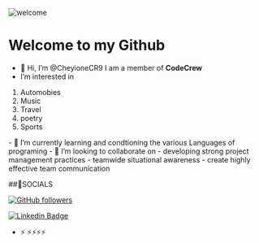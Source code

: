 
![welcome](https://images.drive.com.au/driveau/image/upload/c_fill,f_auto,g_auto,h_1707,q_auto:good,w_2560/cms/uploads/jbmmvhpgnlrxfznr4bnt)

# Welcome to my Github

- 👋 Hi, I’m @CheyioneCR9 I am a member of **CodeCrew** 
-  I’m interested in
  <ol>
  <li>Automobies</li>
  <li>Music</li>
  <li>Travel</li>
  <li>poetry</li>
  <li>Sports</li>
  </ol>
- 🌱 I’m currently learning and condtioning the various Languages of programing 
- 💞 I’m looking to collaborate on
- developing strong project management practices
- teamwide situational awareness
- create highly effective team communication

##💼SOCIALS

[![GitHub followers](https://img.shields.io/github/followers/CheyioneCR9?style=social)](https://www.github.com/CheyioneCR9)

[![Linkedin Badge](https://img.shields.io/badge/-CodeCrew-blue?style=flat-square&logo=Linkedin&logoColor=white&link=https://www.linkedin.com/in/cheyione-w-b674b7134//)](https://www.linkedin.com/in/cheyione-w-b674b7134/)
- ⚡ ⚡⚡⚡⚡

<!---
CheyioneCR9/CheyioneCR9 is a ✨ special ✨ repository because its `README.md` (this file) appears on your GitHub profile.
You can click the Preview link to take a look at your changes.
--->
